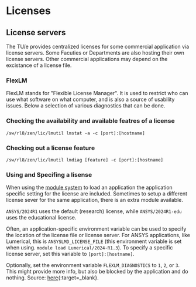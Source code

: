 # Licenses

## License servers

The TU/e provides centralized licenses for some commercial application via license servers. Some Facuties or Departments are also hosting their own license servers. Other commercial applications may depend on the excistance of a license file.

### FlexLM

FlexLM stands for "Flexible License Manager". It is used to restrict who can use what software on what computer, and is also a source of usability issues. Below a selection of various diagnostics that can be done.

### Checking the availability and available featres of a license

`/sw/rl8/zen/lic/lmutil lmstat -a -c [port]:[hostname]`

### Checking out a license feature

`/sw/rl8/zen/lic/lmutil lmdiag [feature] -c [port]:[hostname]`

### Using and Specifing a lisense

When using the [module system](https://supercomputing.tue.nl/documentation/steps/software/) to load an application the application specific setting for the license are included. Sometimes to setup a different license sever for the same application, there is an extra module available.

`ANSYS/2024R1` uses the default (research) license, while `ANSYS/2024R1-edu` uses the educational license.

Often, an application-specific environment variable can be used to
specify the location of the license file or license server. For ANSYS applications,
like Lumerical, this is `ANSYSLMD_LICENSE_FILE` (this environment variable is set when using. `module load Lumerical/2024-R1.3`). To specify a specific license server, set this variable to `[port]:[hostname]`.

Optionally, set the environment variable `FLEXLM_DIAGNOSTICS` to `1`,
`2`, or `3`. This might provide more info, but also be blocked by the
application and do nothing. Source:
[here](https://www-local.pdc.kth.se/doc/pgi/3.3/flexuser/chap8.htm){:target=_blank}.
